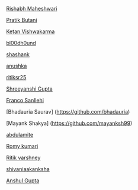 [Rishabh Maheshwari](https://github.com/rishabhmaheshwari7)

[Pratik Butani](https://github.com/pratikbutani)

[Ketan Vishwakarma](https://github.com/ketanvishwakarma)

[bl00dh0und](https://github.com/bl00dh0und)

[shashank](https://github.com/ShashankJaitly)

[anushka](https://github.com/AnushkaAgrawal23)

[ritiksr25](https://github.com/ritiksr25)

[Shreeyanshi Gupta](https://github.com/shrynshigupta06)

[Franco Sanllehi](https://github.com/DmACKGL)

[Bhadauria Saurav] (https://github.com/bhadauria)

[Mayank Shakya] (https://github.com/mayanksh99)

[abdulamite](https://github.com/abdulamite)

[Romy kumari](https://github.com/Romy701kumari)

[Ritik varshney](https://github.com/ritikpy)

[shivaniaakanksha](https://github.com/shivaniaakanksha)

[Anshul Gupta](https://github.com/anshul1507)

